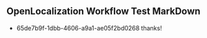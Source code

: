 ## OpenLocalization Workflow Test MarkDown
* 65de7b9f-1dbb-4606-a9a1-ae05f2bd0268 thanks!

<!--HONumber=Aug16_HO4-->


